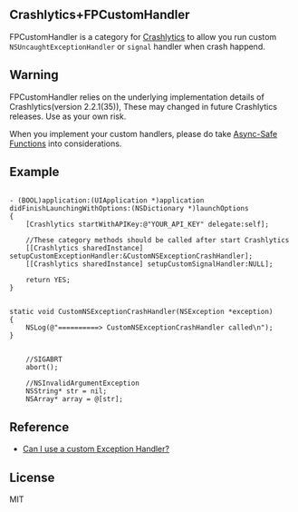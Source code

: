 ## Crashlytics+FPCustomHandler

FPCustomHandler is a category for [Crashlytics](www.crashlytics.com) to allow you run custom `NSUncaughtExceptionHandler` or `signal` handler when crash happend.

## Warning

FPCustomHandler relies on the underlying implementation details of Crashlytics(version 2.2.1(35)), These may changed in future Crashlytics releases. Use as your own risk.

When you implement your custom handlers, please do take [Async-Safe Functions](https://www.plcrashreporter.org/documentation/api/v1.2/async_safety.html) into considerations.

## Example


```objc

- (BOOL)application:(UIApplication *)application didFinishLaunchingWithOptions:(NSDictionary *)launchOptions
{
	[Crashlytics startWithAPIKey:@"YOUR_API_KEY" delegate:self];
	
	//These category methods should be called after start Crashlytics
    [[Crashlytics sharedInstance] setupCustomExceptionHandler:&CustomNSExceptionCrashHandler];
    [[Crashlytics sharedInstance] setupCustomSignalHandler:NULL];
    
    return YES;
}
```

```objc

static void CustomNSExceptionCrashHandler(NSException *exception)
{
    NSLog(@"==========> CustomNSExceptionCrashHandler called\n");
}

```

```objc

	//SIGABRT
	abort();
	
	//NSInvalidArgumentException
	NSString* str = nil;
	NSArray* array = @[str];
```

## Reference

* [Can I use a custom Exception Handler?](http://support.crashlytics.com/knowledgebase/articles/222764-can-i-use-a-custom-exception-handler)

## License

MIT